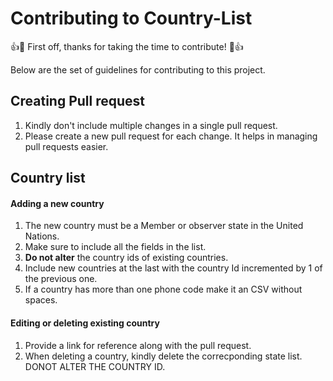 # Contributing to Country-List

:+1::tada: First off, thanks for taking the time to contribute! :tada::+1:

Below are the set of guidelines for contributing to this project.

## Creating Pull request

1. Kindly don't include multiple changes in a single pull request.
2. Please create a new pull request for each change. It helps in managing pull requests easier.

## Country list

#### Adding a new country

1. The new country must be a Member or observer state in the United Nations.
2. Make sure to include all the fields in the list.
3. **Do not alter** the country ids of existing countries.
4. Include new countries at the last with the country Id incremented by 1 of the previous one.
5. If a country has more than one phone code make it an CSV without spaces.

#### Editing or deleting existing country

1. Provide a link for reference along with the pull request.
2. When deleting a country, kindly delete the correcponding state list. DONOT ALTER THE COUNTRY ID.
